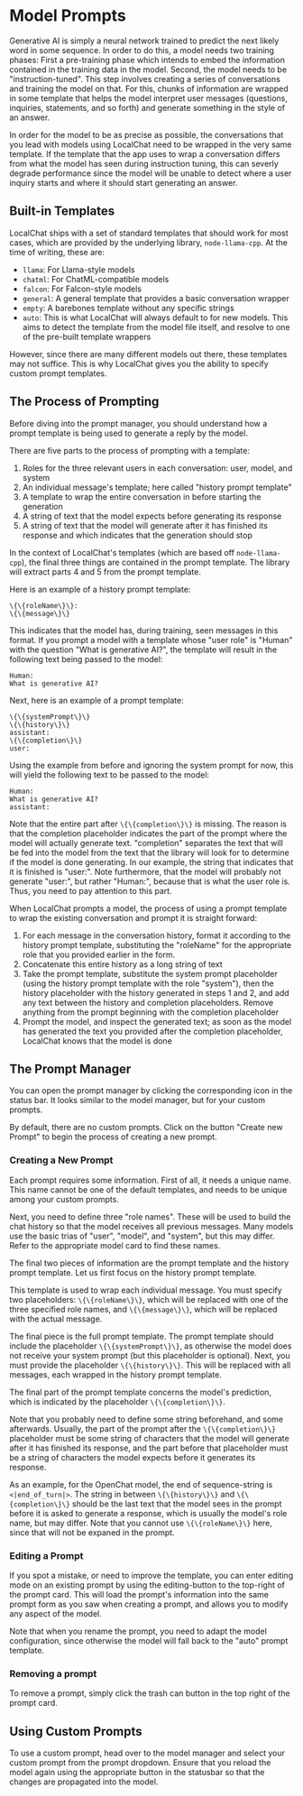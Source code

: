 # Model Prompts

Generative AI is simply a neural network trained to predict the next likely word in some sequence. In order to do this, a model needs two training phases: First a pre-training phase which intends to embed the information contained in the training data in the model. Second, the model needs to be "instruction-tuned". This step involves creating a series of conversations and training the model on that. For this, chunks of information are wrapped in some template that helps the model interpret user messages (questions, inquiries, statements, and so forth) and generate something in the style of an answer.

In order for the model to be as precise as possible, the conversations that you lead with models using LocalChat need to be wrapped in the very same template. If the template that the app uses to wrap a conversation differs from what the model has seen during instruction tuning, this can severly degrade performance since the model will be unable to detect where a user inquiry starts and where it should start generating an answer.

## Built-in Templates

LocalChat ships with a set of standard templates that should work for most cases, which are provided by the underlying library, `node-llama-cpp`. At the time of writing, these are:

* `llama`: For Llama-style models
* `chatml`: For ChatML-compatible models
* `falcon`: For Falcon-style models
* `general`: A general template that provides a basic conversation wrapper
* `empty`: A barebones template without any specific strings
* `auto`: This is what LocalChat will always default to for new models. This aims to detect the template from the model file itself, and resolve to one of the pre-built template wrappers

However, since there are many different models out there, these templates may not suffice. This is why LocalChat gives you the ability to specify custom prompt templates.

## The Process of Prompting

Before diving into the prompt manager, you should understand how a prompt template is being used to generate a reply by the model.

There are five parts to the process of prompting with a template:

1. Roles for the three relevant users in each conversation: user, model, and system
2. An individual message's template; here called "history prompt template"
3. A template to wrap the entire conversation in before starting the generation
4. A string of text that the model expects before generating its response
5. A string of text that the model will generate after it has finished its response and which indicates that the generation should stop

In the context of LocalChat's templates (which are based off `node-llama-cpp`), the final three things are contained in the prompt template. The library will extract parts 4 and 5 from the prompt template.

Here is an example of a history prompt template:

```
\{\{roleName\}\}:
\{\{message\}\}
```

This indicates that the model has, during training, seen messages in this format. If you prompt a model with a template whose "user role" is "Human" with the question "What is generative AI?", the template will result in the following text being passed to the model:

```
Human:
What is generative AI?
```

Next, here is an example of a prompt template:

```
\{\{systemPrompt\}\}
\{\{history\}\}
assistant:
\{\{completion\}\}
user:
```

Using the example from before and ignoring the system prompt for now, this will yield the following text to be passed to the model:

```
Human:
What is generative AI?
assistant:
```

Note that the entire part after `\{\{completion\}\}` is missing. The reason is that the completion placeholder indicates the part of the prompt where the model will actually generate text. "completion" separates the text that will be fed into the model from the text that the library will look for to determine if the model is done generating. In our example, the string that indicates that it is finished is "user:". Note furthermore, that the model will probably not generate "user:", but rather "Human:", because that is what the user role is. Thus, you need to pay attention to this part.

When LocalChat prompts a model, the process of using a prompt template to wrap the existing conversation and prompt it is straight forward:

1. For each message in the conversation history, format it according to the history prompt template, substituting the "roleName" for the appropriate role that you provided earlier in the form.
2. Concatenate this entire history as a long string of text
3. Take the prompt template, substitute the system prompt placeholder (using the history prompt template with the role "system"), then the history placeholder with the history generated in steps 1 and 2, and add any text between the history and completion placeholders. Remove anything from the prompt beginning with the completion placeholder
4. Prompt the model, and inspect the generated text; as soon as the model has generated the text you provided after the completion placeholder, LocalChat knows that the model is done

## The Prompt Manager

You can open the prompt manager by clicking the corresponding icon in the status bar. It looks similar to the model manager, but for your custom prompts.

By default, there are no custom prompts. Click on the button "Create new Prompt" to begin the process of creating a new prompt.

### Creating a New Prompt

Each prompt requires some information. First of all, it needs a unique name. This name cannot be one of the default templates, and needs to be unique among your custom prompts.

Next, you need to define three "role names". These will be used to build the chat history so that the model receives all previous messages. Many models use the basic trias of "user", "model", and "system", but this may differ. Refer to the appropriate model card to find these names.

The final two pieces of information are the prompt template and the history prompt template. Let us first focus on the history prompt template.

This template is used to wrap each individual message. You must specify two placeholders: `\{\{roleName\}\}`, which will be replaced with one of the three specified role names, and `\{\{message\}\}`, which will be replaced with the actual message.

The final piece is the full prompt template. The prompt template should include the placeholder `\{\{systemPrompt\}\}`, as otherwise the model does not receive your system prompt (but this placeholder is optional). Next, you must provide the placeholder `\{\{history\}\}`. This will be replaced with all messages, each wrapped in the history prompt template.

The final part of the prompt template concerns the model's prediction, which is indicated by the placeholder `\{\{completion\}\}`.

Note that you probably need to define some string beforehand, and some afterwards. Usually, the part of the prompt after the `\{\{completion\}\}` placeholder must be some string of characters that the model will generate after it has finished its response, and the part before that placeholder must be a string of characters the model expects before it generates its response.

As an example, for the OpenChat model, the end of sequence-string is `<|end_of_turn|>`. The string in between `\{\{history\}\}` and `\{\{completion\}\}` should be the last text that the model sees in the prompt before it is asked to generate a response, which is usually the model's role name, but may differ. Note that you cannot use `\{\{roleName\}\}` here, since that will not be expaned in the prompt.

### Editing a Prompt

If you spot a mistake, or need to improve the template, you can enter editing mode on an existing prompt by using the editing-button to the top-right of the prompt card. This will load the prompt's information into the same prompt form as you saw when creating a prompt, and allows you to modify any aspect of the model.

Note that when you rename the prompt, you need to adapt the model configuration, since otherwise the model will fall back to the "auto" prompt template.

### Removing a prompt

To remove a prompt, simply click the trash can button in the top right of the prompt card.

## Using Custom Prompts

To use a custom prompt, head over to the model manager and select your custom prompt from the prompt dropdown. Ensure that you reload the model again using the appropriate button in the statusbar so that the changes are propagated into the model.
